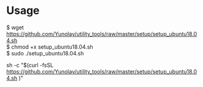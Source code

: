 # Usage
$ wget https://github.com/Yunolay/utility_tools/raw/master/setup/setup_ubuntu18.04.sh  
$ chmod +x setup_ubuntu18.04.sh  
$ sudo ./setup_ubuntu18.04.sh



sh -c "$(curl -fsSL https://github.com/Yunolay/utility_tools/raw/master/setup/setup_ubuntu18.04.sh )"
